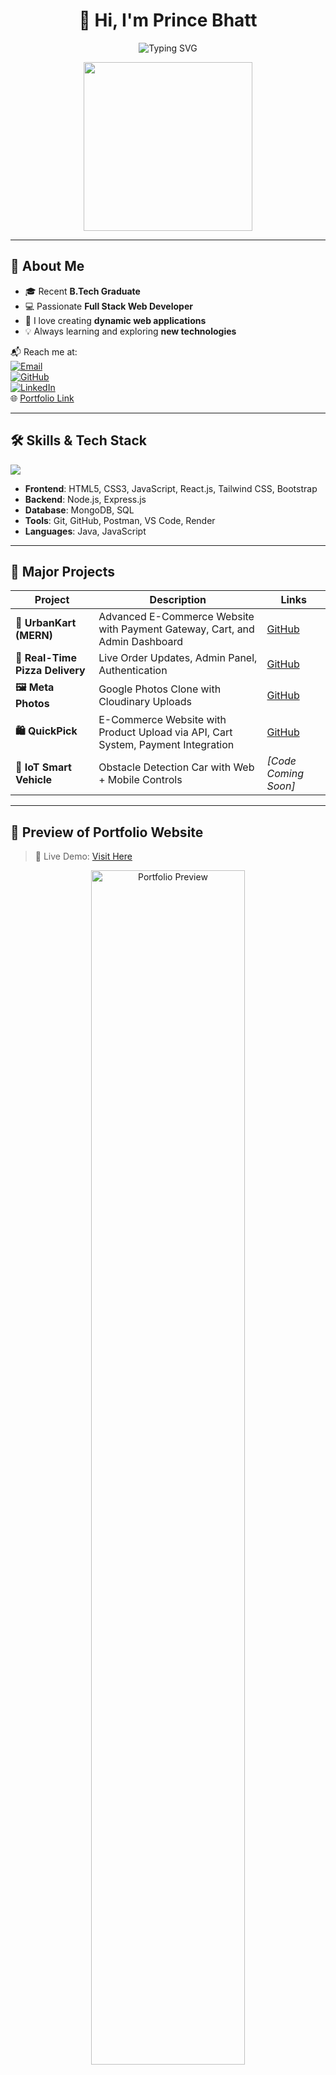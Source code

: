 <h1 align="center">👋 Hi, I'm Prince Bhatt</h1>

<p align="center">
  <img src="https://readme-typing-svg.demolab.com/?lines=Full+Stack+Web+Developer;JavaScript+%7C+Node.js+%7C+React+%7C+MongoDB;Passionate+About+Building+Web+Apps&font=Fira+Code&center=true&width=600&height=45&pause=1000" alt="Typing SVG" />
</p>

<p align="center">
  <img src="https://media.giphy.com/media/qgQUggAC3Pfv687qPC/giphy.gif" width="270px" height="auto" />
</p>

---

## 📌 About Me

- 🎓 Recent **B.Tech Graduate**
- 💻 Passionate **Full Stack Web Developer**
- 🚀 I love creating **dynamic web applications**
- 💡 Always learning and exploring **new technologies**

📬 Reach me at:  
[![Email](https://img.shields.io/badge/Email-princebhatt316@gmail.com-red?style=flat&logo=gmail)](mailto:princebhatt316@gmail.com)  
[![GitHub](https://img.shields.io/badge/GitHub-princebhatt03-181717?style=flat&logo=github)](https://github.com/princebhatt03)  
[![LinkedIn](https://img.shields.io/badge/LinkedIn-Prince%20Bhatt-blue?style=flat&logo=linkedin)](https://www.linkedin.com/in/prince-bhatt-0958a725a/)  
🌐 [Portfolio Link](https://princebhatt03.github.io/Portfolio)

---

## 🛠️ Skills & Tech Stack

<img src="https://skillicons.dev/icons?i=html,css,js,react,nodejs,express,mongodb,mysql,java,git,github,vscode,postman" />

- **Frontend**: HTML5, CSS3, JavaScript, React.js, Tailwind CSS, Bootstrap  
- **Backend**: Node.js, Express.js  
- **Database**: MongoDB, SQL  
- **Tools**: Git, GitHub, Postman, VS Code, Render  
- **Languages**: Java, JavaScript  

---

## 🚀 Major Projects

| Project | Description | Links |
|--------|-------------|--------|
| **🛒 UrbanKart (MERN)** | Advanced E-Commerce Website with Payment Gateway, Cart, and Admin Dashboard | [GitHub](https://github.com/princebhatt03/UrbanKart) |
| **🍕 Real-Time Pizza Delivery** | Live Order Updates, Admin Panel, Authentication | [GitHub](https://github.com/princebhatt03/Pizzeria) |
| **🖼️ Meta Photos** | Google Photos Clone with Cloudinary Uploads | [GitHub](https://github.com/princebhatt03/MetaPhotos) |
| **🛍️ QuickPick** | E-Commerce Website with Product Upload via API, Cart System, Payment Integration | [GitHub](https://github.com/princebhatt03/QuickPick-E-Commerce-Website) |
| **🚗 IoT Smart Vehicle** | Obstacle Detection Car with Web + Mobile Controls | _[Code Coming Soon]_ |

---

## 📸 Preview of Portfolio Website

> 🚧 Live Demo: [Visit Here](https://princebhatt03.github.io/Portfolio)

<p align="center">
  <img src="https://github.com/princebhatt03/Portfolio/assets/your-screenshot-id/portfolio-preview.gif" width="70%" alt="Portfolio Preview" />
</p>

---

## ✨ Features

- Clean, Animated UI/UX
- Section-wise Layout (About, Skills, Projects, Contact)
- Responsive Design
- Hosted using **GitHub Pages**
- Integrated with **your real projects**

---

## 🧩 Technologies Used

| Tech | Usage |
|------|--------|
| HTML, CSS, JavaScript | Structure & Styling |
| React.js | Component-Based Frontend |
| Tailwind CSS | Rapid Styling |
| GitHub Pages | Hosting |
| Figma (optional) | Design Mockups |
| Framer Motion / AOS | Animations & Transitions |

---

## 📈 GitHub Stats

<p align="center">
  <img src="https://github-readme-stats.vercel.app/api?username=princebhatt03&show_icons=true&theme=radical" />
  <img src="https://github-readme-streak-stats.herokuapp.com?user=princebhatt03&theme=radical" />
</p>

---

## 🎯 What's Next?

- Add Blog Section (optional)
- Dark Mode Support
- Live Chat Integration
- Connect to Backend with Contact Form
- More Animations using GSAP or Lottie

---

## 💬 Let's Connect!

> If you liked my work or want to collaborate on any project, feel free to reach out via email or LinkedIn.  
> Also check out my other repositories on [GitHub](https://github.com/princebhatt03).

---
